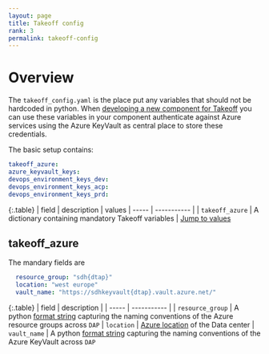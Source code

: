 ```yaml
---
layout: page
title: Takeoff config
rank: 3
permalink: takeoff-config
---
```


# Overview
The `takeoff_config.yaml` is the place put any variables that should not be hardcoded in python. When [developing a new component for Takeoff](deveploment_guide) you can use these variables in your component authenticate against Azure services using the Azure KeyVault as central place to store these credentials.

The basic setup contains:

```yaml
takeoff_azure:
azure_keyvault_keys:
devops_environment_keys_dev:
devops_environment_keys_acp:
devops_environment_keys_prd:
```

{:.table}
| field | description | values
| ----- | ----------- |
| `takeoff_azure` | A dictionary containing mandatory Takeoff variables | [Jump to values](takeoff_config#takeoff_azure)

## takeoff_azure

The mandary fields are
```yaml
  resource_group: "sdh{dtap}"
  location: "west europe"
  vault_name: "https://sdhkeyvault{dtap}.vault.azure.net/"
```

{:.table}
| field | description |
| ----- | ----------- |
| `resource_group` | A python [format string](https://docs.python.org/3/library/stdtypes.html#str.format) capturing the naming conventions of the Azure resource groups across `DAP`
| `location` |  [Azure location](https://azure.microsoft.com/en-us/global-infrastructure/locations/) of the Data center 
| `vault_name` | A python [format string](https://docs.python.org/3/library/stdtypes.html#str.format) capturing the naming conventions of the Azure KeyVault across `DAP`

